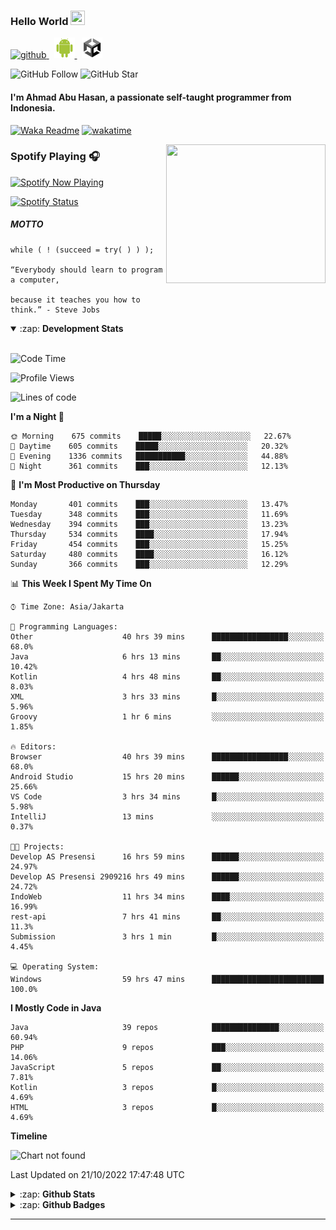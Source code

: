 ### Hello World <img src="https://github.com/eby8zevin/eby8zevin/blob/main/assets/Hi.gif"  width="23" height="23">

<p align="left">
  <a href="https://github.com/eby8zevin" target="_blank">
    <img src="https://github.com/eby8zevin/eby8zevin/blob/main/assets/GitHub.png" alt="github" width="33" height="33"/>
  </a>
  &nbsp;
  <a href="https://github.com/eby8zevin/QRBarcode" target="_blank">
    <img src="https://raw.githubusercontent.com/devicons/devicon/master/icons/android/android-plain.svg" alt="android" width="33" height="33"/>
  </a>
  &nbsp;
  <a href="https://github.com/eby8zevin/unity-ARMarker" target="_blank">
    <img src="https://raw.githubusercontent.com/devicons/devicon/master/icons/unity/unity-original.svg" alt="unity" width="33" height="33"/>
  </a>
</p>

![GitHub Follow](https://img.shields.io/github/followers/eby8zevin.svg?style=social&label=Follow)
![GitHub Star](https://img.shields.io/github/stars/eby8zevin?affiliations=OWNER%2CCOLLABORATOR&style=social&label=Star)

#### I'm Ahmad Abu Hasan, a passionate self-taught programmer from Indonesia.

[![Waka Readme](https://github.com/eby8zevin/eby8zevin/actions/workflows/anmol098.yml/badge.svg)](https://github.com/eby8zevin/eby8zevin/actions/workflows/anmol098.yml)
[![wakatime](https://wakatime.com/badge/user/bbcd646f-1daf-4865-a20e-46d4c803e6f8.svg)](https://wakatime.com/@bbcd646f-1daf-4865-a20e-46d4c803e6f8)

<img src="https://github.com/eby8zevin/eby8zevin/blob/main/assets/Octocat.png" width="255" height="222" align='right'>

### Spotify Playing 🎧

[<img src="https://spotify-now-playing-ahmadabuhasan.vercel.app/api/spotify-playing" alt="Spotify Now Playing" width="350" />](https://open.spotify.com/user/gr3y7pr12w9ol2dy2ccdb10e7)

[<img src="https://readme-spotify-status-ahmadabuhasan.vercel.app/api/run-spotify-status" alt="Spotify Status" width="350" />](https://open.spotify.com/user/gr3y7pr12w9ol2dy2ccdb10e7)

##### MOTTO

```
while ( ! (succeed = try( ) ) );

“Everybody should learn to program a computer,

because it teaches you how to think.” - Steve Jobs
```

<details open>
  <summary> :zap: <b>Development Stats</b> </summary>
<br/>

<!--START_SECTION:waka-->
![Code Time](http://img.shields.io/badge/Code%20Time-1%2C730%20hrs%2048%20mins-blue)

![Profile Views](http://img.shields.io/badge/Profile%20Views-4-blue)

![Lines of code](https://img.shields.io/badge/From%20Hello%20World%20I%27ve%20Written-243%20Thousand%20lines%20of%20code-blue)

**I'm a Night 🦉** 

```text
🌞 Morning    675 commits    █████░░░░░░░░░░░░░░░░░░░░   22.67% 
🌆 Daytime    605 commits    █████░░░░░░░░░░░░░░░░░░░░   20.32% 
🌃 Evening    1336 commits   ███████████░░░░░░░░░░░░░░   44.88% 
🌙 Night      361 commits    ███░░░░░░░░░░░░░░░░░░░░░░   12.13%

```
📅 **I'm Most Productive on Thursday** 

```text
Monday       401 commits    ███░░░░░░░░░░░░░░░░░░░░░░   13.47% 
Tuesday      348 commits    ███░░░░░░░░░░░░░░░░░░░░░░   11.69% 
Wednesday    394 commits    ███░░░░░░░░░░░░░░░░░░░░░░   13.23% 
Thursday     534 commits    ████░░░░░░░░░░░░░░░░░░░░░   17.94% 
Friday       454 commits    ███░░░░░░░░░░░░░░░░░░░░░░   15.25% 
Saturday     480 commits    ████░░░░░░░░░░░░░░░░░░░░░   16.12% 
Sunday       366 commits    ███░░░░░░░░░░░░░░░░░░░░░░   12.29%

```


📊 **This Week I Spent My Time On** 

```text
⌚︎ Time Zone: Asia/Jakarta

💬 Programming Languages: 
Other                    40 hrs 39 mins      █████████████████░░░░░░░░   68.0% 
Java                     6 hrs 13 mins       ██░░░░░░░░░░░░░░░░░░░░░░░   10.42% 
Kotlin                   4 hrs 48 mins       ██░░░░░░░░░░░░░░░░░░░░░░░   8.03% 
XML                      3 hrs 33 mins       █░░░░░░░░░░░░░░░░░░░░░░░░   5.96% 
Groovy                   1 hr 6 mins         ░░░░░░░░░░░░░░░░░░░░░░░░░   1.85%

🔥 Editors: 
Browser                  40 hrs 39 mins      █████████████████░░░░░░░░   68.0% 
Android Studio           15 hrs 20 mins      ██████░░░░░░░░░░░░░░░░░░░   25.66% 
VS Code                  3 hrs 34 mins       █░░░░░░░░░░░░░░░░░░░░░░░░   5.98% 
IntelliJ                 13 mins             ░░░░░░░░░░░░░░░░░░░░░░░░░   0.37%

🐱‍💻 Projects: 
Develop AS Presensi      16 hrs 59 mins      ██████░░░░░░░░░░░░░░░░░░░   24.97% 
Develop AS Presensi 2909216 hrs 49 mins      ██████░░░░░░░░░░░░░░░░░░░   24.72% 
IndoWeb                  11 hrs 34 mins      ████░░░░░░░░░░░░░░░░░░░░░   16.99% 
rest-api                 7 hrs 41 mins       ██░░░░░░░░░░░░░░░░░░░░░░░   11.3% 
Submission               3 hrs 1 min         █░░░░░░░░░░░░░░░░░░░░░░░░   4.45%

💻 Operating System: 
Windows                  59 hrs 47 mins      █████████████████████████   100.0%

```

**I Mostly Code in Java** 

```text
Java                     39 repos            ███████████████░░░░░░░░░░   60.94% 
PHP                      9 repos             ███░░░░░░░░░░░░░░░░░░░░░░   14.06% 
JavaScript               5 repos             ██░░░░░░░░░░░░░░░░░░░░░░░   7.81% 
Kotlin                   3 repos             █░░░░░░░░░░░░░░░░░░░░░░░░   4.69% 
HTML                     3 repos             █░░░░░░░░░░░░░░░░░░░░░░░░   4.69%

```


**Timeline**

![Chart not found](https://raw.githubusercontent.com/eby8zevin/eby8zevin/main/charts/bar_graph.png) 


 Last Updated on 21/10/2022 17:47:48 UTC
<!--END_SECTION:waka-->

</details>

<details>
  <summary> :zap: <b>Github Stats</b> </summary>
<p align="center">:heart:</p>
<p align="center"><a href="https://github.com/eby8zevin">
  <img src="https://github-readme-stats.vercel.app/api?username=eby8zevin&show_icons=true&theme=dark&line_height=20">
  <img src="https://github-readme-stats.vercel.app/api/top-langs/?username=eby8zevin&layout=compact&theme=dark">
</a></p>
<p align="center">
  <a href="https://github.com/eby8zevin">
    <img src="https://github-readme-streak-stats.herokuapp.com/?user=eby8zevin&theme=dark"/>
  </a>
</p>
</details>

<details>
  <summary> :zap: <b>Github Badges</b> </summary>
  <br>
  <a href='https://archiveprogram.github.com/'><img src='https://raw.githubusercontent.com/acervenky/animated-github-badges/master/assets/acbadge.gif' width='40' height='40'></a> 
  <a href='https://docs.github.com/en/developers'><img src='https://raw.githubusercontent.com/acervenky/animated-github-badges/master/assets/devbadge.gif' width='40' height='40'></a> 
  <a href='https://github.com/pricing'><img src='https://raw.githubusercontent.com/acervenky/animated-github-badges/master/assets/pro.gif' width='40' height='40'></a> 
  <a href='https://stars.github.com/'><img src='https://raw.githubusercontent.com/acervenky/animated-github-badges/master/assets/starbadge.gif' width='35' height='35'></a> 
  <a href='https://docs.github.com/en/github/supporting-the-open-source-community-with-github-sponsors'><img src='https://raw.githubusercontent.com/acervenky/animated-github-badges/master/assets/sponsorbadge.gif' width='35' height='35'></a>
</details>

---
